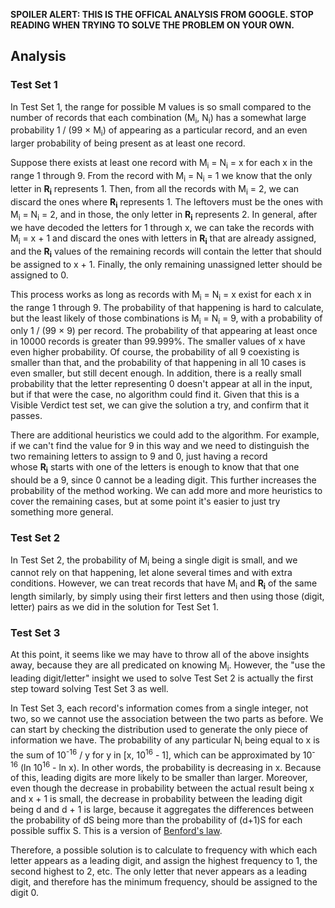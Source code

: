 **SPOILER ALERT: THIS IS THE OFFICAL ANALYSIS FROM GOOGLE. STOP READING WHEN TRYING TO SOLVE THE PROBLEM ON YOUR OWN.**

## Analysis

### Test Set 1

In Test Set 1, the range for possible M values is so small compared to the number of records that each combination (M<sub>i</sub>, N<sub>i</sub>) has a somewhat large probability 1 / (99 × M<sub>i</sub>) of appearing as a particular record, and an even larger probability of being present as at least one record.

Suppose there exists at least one record with M<sub>i</sub> = N<sub>i</sub> = x for each x in the range 1 through 9. From the record with M<sub>i</sub> = N<sub>i</sub> = 1 we know that the only letter in **R<sub>i</sub>** represents 1. Then, from all the records with M<sub>i</sub> = 2, we can discard the ones where **R<sub>i</sub>** represents 1. The leftovers must be the ones with M<sub>i</sub> = N<sub>i</sub> = 2, and in those, the only letter in **R<sub>i</sub>** represents 2. In general, after we have decoded the letters for 1 through x, we can take the records with M<sub>i</sub> = x + 1 and discard the ones with letters in **R<sub>i</sub>** that are already assigned, and the **R<sub>i</sub>** values of the remaining records will contain the letter that should be assigned to x + 1. Finally, the only remaining unassigned letter should be assigned to 0.

This process works as long as records with M<sub>i</sub> = N<sub>i</sub> = x exist for each x in the range 1 through 9. The probability of that happening is hard to calculate, but the least likely of those combinations is M<sub>i</sub> = N<sub>i</sub> = 9, with a probability of only 1 / (99 × 9) per record. The probability of that appearing at least once in 10000 records is greater than 99.999%. The smaller values of x have even higher probability. Of course, the probability of all 9 coexisting is smaller than that, and the probability of that happening in all 10 cases is even smaller, but still decent enough. In addition, there is a really small probability that the letter representing 0 doesn't appear at all in the input, but if that were the case, no algorithm could find it. Given that this is a Visible Verdict test set, we can give the solution a try, and confirm that it passes.

There are additional heuristics we could add to the algorithm. For example, if we can't find the value for 9 in this way and we need to distinguish the two remaining letters to assign to 9 and 0, just having a record whose **R<sub>i</sub>** starts with one of the letters is enough to know that that one should be a 9, since 0 cannot be a leading digit. This further increases the probability of the method working. We can add more and more heuristics to cover the remaining cases, but at some point it's easier to just try something more general.

### Test Set 2

In Test Set 2, the probability of M<sub>i</sub> being a single digit is small, and we cannot rely on that happening, let alone several times and with extra conditions. However, we can treat records that have M<sub>i</sub> and **R<sub>i</sub>** of the same length similarly, by simply using their first letters and then using those (digit, letter) pairs as we did in the solution for Test Set 1.

### Test Set 3

At this point, it seems like we may have to throw all of the above insights away, because they are all predicated on knowing M<sub>i</sub>. However, the "use the leading digit/letter" insight we used to solve Test Set 2 is actually the first step toward solving Test Set 3 as well.

In Test Set 3, each record's information comes from a single integer, not two, so we cannot use the association between the two parts as before. We can start by checking the distribution used to generate the only piece of information we have. The probability of any particular N<sub>i</sub> being equal to x is the sum of 10<sup>-16</sup> / y for y in [x, 10<sup>16</sup> - 1], which can be approximated by 10<sup>-16</sup> (ln 10<sup>16</sup> - ln x). In other words, the probability is decreasing in x. Because of this, leading digits are more likely to be smaller than larger. Moreover, even though the decrease in probability between the actual result being x and x + 1 is small, the decrease in probability between the leading digit being d and d + 1 is large, because it aggregates the differences between the probability of dS being more than the probability of (d+1)S for each possible suffix S. This is a version of [Benford's law](https://en.wikipedia.org/wiki/Benford%27s_law).

Therefore, a possible solution is to calculate to frequency with which each letter appears as a leading digit, and assign the highest frequency to 1, the second highest to 2, etc. The only letter that never appears as a leading digit, and therefore has the minimum frequency, should be assigned to the digit 0.